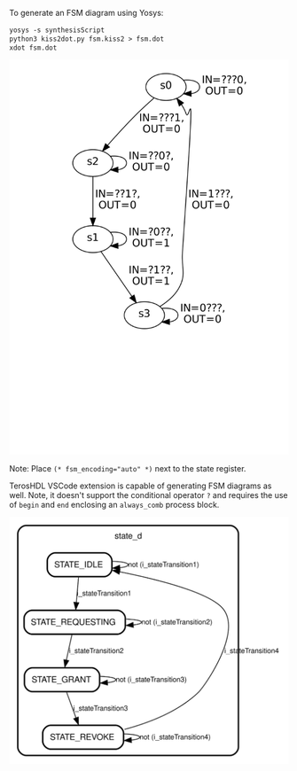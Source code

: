 To generate an FSM diagram using Yosys:
```
yosys -s synthesisScript
python3 kiss2dot.py fsm.kiss2 > fsm.dot
xdot fsm.dot
```
![FSM Yosys](yosys_fsm.svg)

Note: Place `(* fsm_encoding="auto" *)` next to the state register.

TerosHDL VSCode extension is capable of generating FSM diagrams as well. Note, it doesn't support the
conditional operator `?` and requires the use of `begin` and `end` enclosing an
`always_comb` process block.

![FSM](my_fsm.svg)


